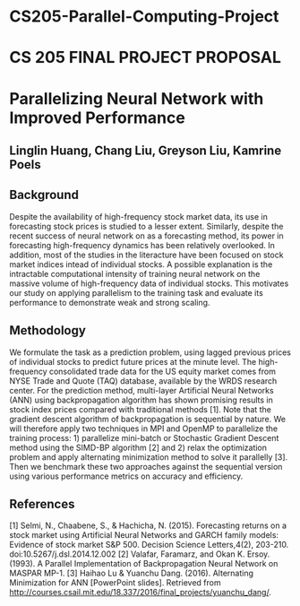 # CS205-Parallel-Computing-Project


# CS 205 FINAL PROJECT PROPOSAL

# Parallelizing Neural Network with Improved Performance 
## Linglin Huang, Chang Liu, Greyson Liu, Kamrine Poels

## Background
Despite the availability of high-frequency stock market data, its use in forecasting stock prices is studied to a lesser extent. Similarly, despite the recent success of neural network on as a forecasting method, its power in forecasting high-frequency dynamics has been relatively overlooked. In addition, most of the studies in the literacture have been focused on stock market indices intead of individual stocks. A possible explanation is the intractable computational intensity of training neural network on the massive volume of high-frequency data of individual stocks. This motivates our study on applying parallelism to the training task and evaluate its performance to demonstrate weak and strong scaling. 

## Methodology
We formulate the task as a prediction problem, using lagged previous prices of individual stocks to predict future prices at the minute level. The high-frequency consolidated trade data for the US equity market comes from NYSE Trade and Quote (TAQ) database, available by the WRDS research center. 
For the prediction method, multi-layer Artificial Neural Networks (ANN) using backpropagation algorithm has shown promising results in stock index prices compared with traditional methods [1]. Note that the gradient descent algorithm of backpropagation is sequential by nature. We will therefore apply two techniques in MPI and OpenMP to parallelize the training process: 1) parallelize mini-batch or Stochastic Gradient Descent method using the SIMD-BP algorithm [2] and 2) relax the optimization problem and apply alternating minimization method to solve it parallelly [3]. Then we benchmark these two approaches against the sequential version using various performance metrics on accuracy and efficiency. 

## References
[1] Selmi, N., Chaabene, S., & Hachicha, N. (2015). Forecasting returns on a stock market using Artificial Neural Networks and GARCH family models: Evidence of stock market S&P 500. Decision Science Letters,4(2), 203-210. doi:10.5267/j.dsl.2014.12.002
[2] Valafar, Faramarz, and Okan K. Ersoy. (1993). A Parallel Implementation of Backpropagation Neural Network on MASPAR MP-1.
[3] Haihao Lu & Yuanchu Dang. (2016). Alternating Minimization for ANN [PowerPoint slides]. Retrieved from http://courses.csail.mit.edu/18.337/2016/final_projects/yuanchu_dang/.


